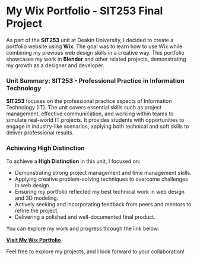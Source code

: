 # My Wix Portfolio - SIT253 Final Project

As part of the **SIT253** unit at Deakin University, I decided to create a portfolio website using **Wix**. The goal was to learn how to use Wix while combining my previous web design skills in a creative way. This portfolio showcases my work in **Blender** and other related projects, demonstrating my growth as a designer and developer.

### Unit Summary: SIT253 - Professional Practice in Information Technology

**SIT253** focuses on the professional practice aspects of Information Technology (IT). The unit covers essential skills such as project management, effective communication, and working within teams to simulate real-world IT projects. It provides students with opportunities to engage in industry-like scenarios, applying both technical and soft skills to deliver professional results.

### Achieving High Distinction

To achieve a **High Distinction** in this unit, I focused on:
- Demonstrating strong project management and time management skills.
- Applying creative problem-solving techniques to overcome challenges in web design.
- Ensuring my portfolio reflected my best technical work in web design and 3D modeling.
- Actively seeking and incorporating feedback from peers and mentors to refine the project.
- Delivering a polished and well-documented final product.

You can explore my work and progress through the link below:

[**Visit My Wix Portfolio**](https://dysontan2208.wixsite.com/sit253-final-folio-1)

Feel free to explore my projects, and I look forward to your collaboration!
